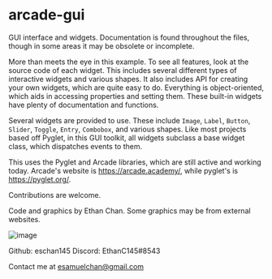# arcade-gui 

GUI interface and widgets. Documentation is found throughout the files, though in some areas it may be obsolete or incomplete.

More than meets the eye in this example. To see all features, look at the source code of each widget. This includes several different types of interactive widgets and various shapes. It also includes API for creating your own widgets, which are quite easy to do. Everything is object-oriented, which aids in accessing properties and setting them. These built-in widgets have plenty of documentation and functions.

Several widgets are provided to use. These include `Image`, `Label`, `Button`, `Slider`, `Toggle`, `Entry`, `Combobox`, and various shapes. Like most projects based off Pyglet, in this GUI toolkit, all widgets subclass a base widget class, which dispatches events to them.

This uses the Pyglet and Arcade libraries, which are still active and working today. Arcade's website is https://arcade.academy/, while pyglet's is https://pyglet.org/.

Contributions are welcome.

Code and graphics by Ethan Chan. Some graphics may be from external websites.

![image](https://user-images.githubusercontent.com/103769713/189555475-621c6bd0-a6b3-464f-983f-18b03fbe78d3.png)

Github: eschan145
Discord: EthanC145#8543

Contact me at esamuelchan@gmail.com
